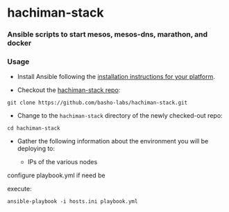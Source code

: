 hachiman-stack
================
### Ansible scripts to start mesos, mesos-dns, marathon, and docker

### Usage

- Install Ansible following the [installation instructions for your platform](http://docs.ansible.com/ansible/intro_installation.html).

- Checkout the [hachiman-stack repo](https://github.com/basho-labs/hachiman-stack):
```
git clone https://github.com/basho-labs/hachiman-stack.git
```

- Change to the `hachiman-stack` directory of the newly checked-out repo:
```
cd hachiman-stack
```

- Gather the following information about the environment you will be deploying to:

    - IPs of the various nodes



configure playbook.yml if need be

execute:

	ansible-playbook -i hosts.ini playbook.yml
